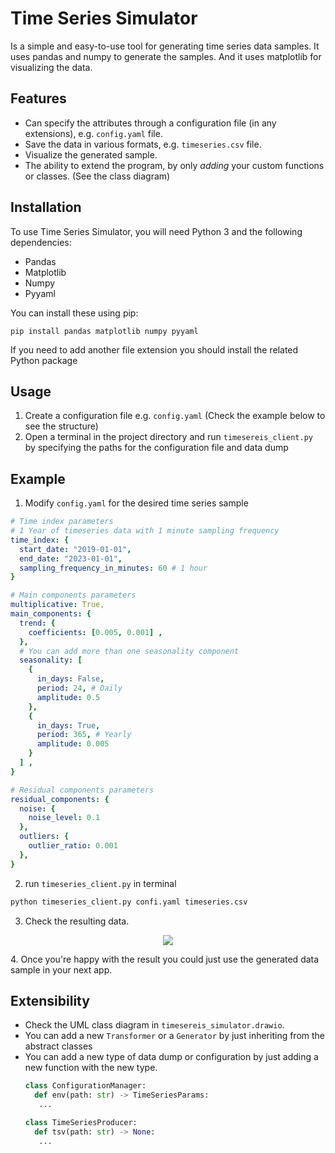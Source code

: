# Time Series Simulator

Is a simple and easy-to-use tool for generating time series data samples. It uses pandas and numpy to generate the samples. And it uses matplotlib for visualizing the data.

## Features

-   Can specify the attributes through a configuration file (in any extensions), e.g. `config.yaml` file.
-   Save the data in various formats, e.g. `timeseries.csv` file.
-   Visualize the generated sample.
-   The ability to extend the program, by only *adding* your custom functions or classes. (See the class diagram)
## Installation

To use Time Series Simulator, you will need Python 3 and the following dependencies:

-   Pandas
-   Matplotlib
-   Numpy
-   Pyyaml

You can install these using pip:
```
pip install pandas matplotlib numpy pyyaml
```
If you need to add another file extension you should install the related Python package
## Usage

1.  Create a configuration file e.g. `config.yaml` (Check the example below to see the structure)
2.  Open a terminal in the project directory and run `timesereis_client.py` by specifying the paths for the configuration file and data dump

## Example
1. Modify `config.yaml` for the desired time series sample
```yaml
# Time index parameters
# 1 Year of timeseries data with 1 minute sampling frequency
time_index: {
  start_date: "2019-01-01",
  end_date: "2023-01-01",
  sampling_frequency_in_minutes: 60 # 1 hour
}

# Main components parameters
multiplicative: True,
main_components: {
  trend: {
    coefficients: [0.005, 0.001] ,
  },
  # You can add more than one seasonality component
  seasonality: [
    {
      in_days: False,
      period: 24, # Daily
      amplitude: 0.5
    },
    {
      in_days: True,
      period: 365, # Yearly
      amplitude: 0.005
    }
  ] ,
}

# Residual components parameters
residual_components: {
  noise: {
    noise_level: 0.1
  },
  outliers: {
    outlier_ratio: 0.001
  },
}
```
2. run `timeseries_client.py` in terminal
```bash
python timeseries_client.py confi.yaml timeseries.csv
```
3. Check the resulting data.
<p align="center">
    <img src="https://github.com/MMostafa-Hub/Headway-GS-Data-Track-Tasks/blob/main/images/vis.JPG">
</p>  
4. Once you're happy with the result you could just use the generated data sample in your next app.

## Extensibility 
- Check the UML class diagram in `timesereis_simulator.drawio`.
- You can add a new `Transformer` or a `Generator` by just inheriting from the abstract classes
- You can add a new type of data dump or configuration by just adding a new function with the new type.
  ```python
  class ConfigurationManager:
    def env(path: str) -> TimeSeriesParams:
     ...
  ```
  ```python
  class TimeSeriesProducer:
    def tsv(path: str) -> None:
     ...
  ```
